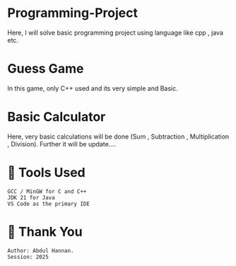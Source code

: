 # Programming-Project
Here, I will solve basic programming project using language like cpp , java etc.

# Guess Game
In this game, only C++ used and its very simple and Basic.

# Basic Calculator
Here, very basic calculations will be done (Sum , Subtraction , Multiplication , Division). Further it will be update....


# 🧰 Tools Used
    GCC / MinGW for C and C++
    JDK 21 for Java
    VS Code as the primary IDE

# 🙏 Thank You
    Author: Abdul Hannan.
    Session: 2025
